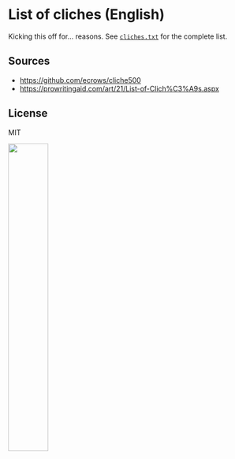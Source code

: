 # List of cliches (English)

Kicking this off for... reasons. See [`cliches.txt`](cliches.txt) for the complete list.

## Sources

- https://github.com/ecrows/cliche500
- https://prowritingaid.com/art/21/List-of-Clich%C3%A9s.aspx

## License

MIT

<div class="center">
  <img src="https://user-images.githubusercontent.com/121322/185241571-887429db-ecab-4799-965f-47e22c45e735.png" width="40%">
</div>
